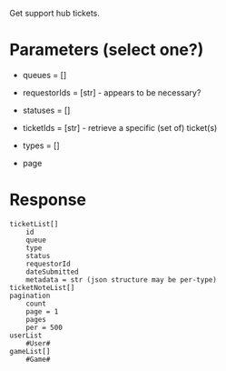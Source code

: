 Get support hub tickets.

# Parameters (select one?)
- queues = []
- requestorIds = [str] - appears to be necessary?
- statuses = []
- ticketIds = [str] - retrieve a specific (set of) ticket(s)
- types = []

- page

# Response
```
ticketList[]
    id
    queue
    type
    status
    requestorId
    dateSubmitted
    metadata = str (json structure may be per-type)
ticketNoteList[]
pagination
    count
    page = 1
    pages
    per = 500
userList
    #User#
gameList[]
    #Game#
```